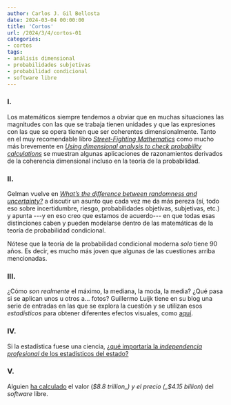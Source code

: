 ```yaml
---
author: Carlos J. Gil Bellosta
date: 2024-03-04 00:00:00
title: 'Cortos'
url: /2024/3/4/cortos-01
categories:
- cortos
tags:
- análisis dimensional
- probabilidades subjetivas
- probabilidad condicional
- software libre
---
```


### I.

Los matemáticos siempre tendemos a obviar que en muchas situaciones las magnitudes con las que se trabaja tienen unidades y que las expresiones con las que se opera tienen que ser coherentes dimensionalmente. Tanto en el muy recomendable libro
[_Street-Fighting Mathematics_](https://sept.mit.edu/sites/default/files/Streetfighting%20Mathematics.pdf) como mucho más brevemente en
[_Using dimensional analysis to check probability calculations_](https://www.johndcook.com/blog/2023/11/08/probability-dimensional-analysis/) se muestran algunas aplicaciones de razonamientos derivados de la coherencia dimensional incluso en la teoría de la probabilidad.

### II.

Gelman vuelve en [_What’s the difference between randomness and uncertainty?_](https://statmodeling.stat.columbia.edu/2016/02/06/probability-and-probability/) a discutir un asunto que cada vez me da más pereza (sí, todo eso sobre incertidumbre, riesgo, probabilidades objetivas, subjetivas, etc.) y apunta ---y en eso creo que estamos de acuerdo--- en que todas esas distinciones caben y pueden modelarse dentro de las matemáticas de la teoría de probabilidad condicional.

Nótese que la teoría de la probabilidad condicional moderna _solo_ tiene 90 años. Es decir, es mucho más joven que algunas de las cuestiones arriba mencionadas.

### III.

¿Cómo _son realmente_ el máximo, la mediana, la moda, la media? ¿Qué pasa si se aplican unos u otros a... fotos? Guillermo Luijk tiene en su blog una serie de entradas en las que se explora la cuestión y se utilizan esos _estadísticos_ para obtener diferentes efectos visuales, como
[aquí](https://www.overfitting.net/2022/01/acumulando-luz-en-raw.html).


### IV.

Si la estadística fuese una ciencia, [¿qué importaría la _independencia profesional_ de los estadísticos del estado?](https://torres.epv.uniovi.es/centon/codigo-buenas-practicas-estadisticas.html)


### V.

Alguien [ha calculado](https://papers.ssrn.com/sol3/papers.cfm?abstract_id=4693148) el valor (_$8.8 trillion_) y el precio (_$4.15 billion_) del _software_ libre.